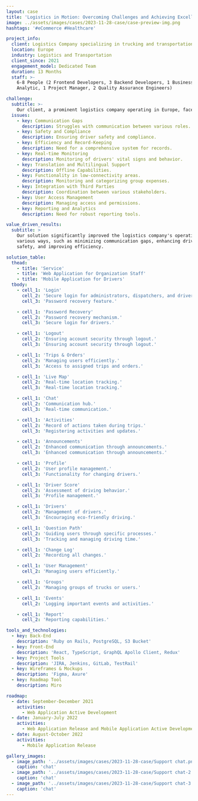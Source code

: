 ```yaml
---
layout: case
title: 'Logistics in Motion: Overcoming Challenges and Achieving Excellence'
image: ../assets/images/cases/2023-11-28-case/case-preview-img.png
hashtags: '#eCommerce #Healthcare'

project_info:
  client: Logistics Company specializing in trucking and transportation services.
  location: Europe
  industry: Logistics and Transportation
  client_since: 2021
  engagement_model: Dedicated Team
  duration: 13 Months
  staff: >-
    6-8 People (2 Frontend Developers, 3 Backend Developers, 1 Business
    Analytic, 1 Project Manager, 2 Quality Assurance Engineers)

challenge:
  subtitle: >-
    Our client, a prominent logistics company operating in Europe, faced several critical challenges:
  issues:
    - key: Communication Gaps
      description: Struggles with communication between various roles.
    - key: Safety and Compliance
      description: Ensuring driver safety and compliance.
    - key: Efficiency and Record-Keeping
      description: Need for a comprehensive system for records.
    - key: Real-time Monitoring
      description: Monitoring of drivers' vital signs and behavior.
    - key: Translation and Multilingual Support
      description: Offline Capabilities.
    - key: Functionality in low-connectivity areas.
      description: Monitoring and categorizing group expenses.
    - key: Integration with Third Parties
      description: Coordination between various stakeholders.
    - key: User Access Management
      description: Managing access and permissions.
    - key: Reporting and Analytics
      description: Need for robust reporting tools.

value_driven_results:
  subtitle: >
    Our solution significantly improved the logistics company's operations in
    various ways, such as minimizing communication gaps, enhancing driver
    safety, and improving efficiency.

solution_table:
  thead:
    - title: 'Service'
    - title: 'Web Application for Organization Staff'
    - title: 'Mobile Application for Drivers'
  tbody:
    - cell_1: 'Login'
      cell_2: 'Secure login for administrators, dispatchers, and driver supporters.'
      cell_3: 'Password recovery feature.'

    - cell_1: 'Password Recovery'
      cell_2: 'Password recovery mechanism.'
      cell_3: 'Secure login for drivers.'

    - cell_1: 'Logout'
      cell_2: 'Ensuring account security through logout.'
      cell_3: 'Ensuring account security through logout.'

    - cell_1: 'Trips & Orders'
      cell_2: 'Managing users efficiently.'
      cell_3: 'Access to assigned trips and orders.'

    - cell_1: 'Live Map'
      cell_2: 'Real-time location tracking.'
      cell_3: 'Real-time location tracking.'

    - cell_1: 'Chat'
      cell_2: 'Communication hub.'
      cell_3: 'Real-time communication.'

    - cell_1: 'Activities'
      cell_2: 'Record of actions taken during trips.'
      cell_3: 'Registering activities and updates.'

    - cell_1: 'Announcements'
      cell_2: 'Enhanced communication through announcements.'
      cell_3: 'Enhanced communication through announcements.'

    - cell_1: 'Profile'
      cell_2: 'User profile management.'
      cell_3: 'Functionality for changing drivers.'

    - cell_1: 'Driver Score'
      cell_2: 'Assessment of driving behavior.'
      cell_3: 'Profile management.'

    - cell_1: 'Drivers'
      cell_2: 'Management of drivers.'
      cell_3: 'Encouraging eco-friendly driving.'

    - cell_1: 'Question Path'
      cell_2: 'Guiding users through specific processes.'
      cell_3: 'Tracking and managing driving time.'

    - cell_1: 'Change Log'
      cell_2: 'Recording all changes.'

    - cell_1: 'User Management'
      cell_2: 'Managing users efficiently.'

    - cell_1: 'Groups'
      cell_2: 'Managing groups of trucks or users.'

    - cell_1: 'Events'
      cell_2: 'Logging important events and activities.'

    - cell_1: 'Report'
      cell_2: 'Reporting capabilities.'

tools_and_technologies:
  - key: Back-End
    description: 'Ruby on Rails, PostgreSQL, S3 Bucket'
  - key: Front-End
    description: 'React, TypeScript, GraphQL Apollo Client, Redux'
  - key: Project Tools
    description: 'JIRA, Jenkins, GitLab, TestRail'
  - key: Wireframes & Mockups
    description: 'Figma, Axure'
  - key: Roadmap Tool
    description: Miro

roadmap:
  - date: September-December 2021
    activities:
      - Web Application Active Development
  - date: January-July 2022
    activities:
      - Web Application Release and Mobile Application Active Development
  - date: August-October 2022
    activities:
      - Mobile Application Release

gallery_images:
  - image_path: '../assets/images/cases/2023-11-28-case/Support chat.png'
    caption: 'chat'
  - image_path: '../assets/images/cases/2023-11-28-case/Support chat-2.png'
    caption: 'chat'
  - image_path: '../assets/images/cases/2023-11-28-case/Support chat-3.png'
    caption: 'chat'
---
```

